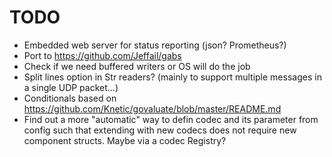 # TODO

-   Embedded web server for status reporting (json? Prometheus?)
-   Port to https://github.com/Jeffail/gabs
-   Check if we need buffered writers or OS will do the job
-   Split lines option in Str readers? (mainly to support multiple messages in a
    single UDP packet...)
-   Conditionals based on https://github.com/Knetic/govaluate/blob/master/README.md
-   Find out a more "automatic" way to defin codec and its parameter from config
    such that extending with new codecs does not require new component structs.
    Maybe via a codec Registry?
